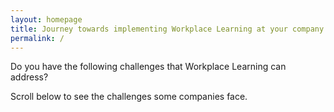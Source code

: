 ```yaml
---
layout: homepage
title: Journey towards implementing Workplace Learning at your company
permalink: /
---
```


Do you have the following challenges that Workplace Learning can address?


Scroll below to see the challenges some companies face.
<!-- Type your notification here - the notification bar will not appear if this is empty. For other changes, refer to _data/homepage.yml to edit the homepage -->


